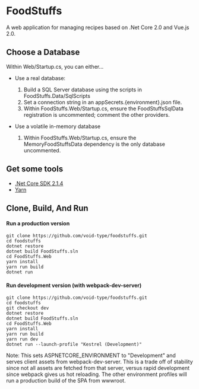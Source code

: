 # FoodStuffs
A web application for managing recipes based on .Net Core 2.0 and Vue.js 2.0.

## Choose a Database
Within Web/Startup.cs, you can either... 
- Use a real database:
    1. Build a SQL Server database using the scripts in FoodStuffs.Data/SqlScripts
    2. Set a connection string in an appSecrets.{environment}.json file.
    3. Within FoodStuffs.Web/Startup.cs, ensure the FoodStuffsSqlData registration is uncommented; comment the other providers.

- Use a volatile in-memory database
    1. Within FoodStuffs.Web/Startup.cs, ensure the MemoryFoodStuffsData dependency is the only database uncommented.

## Get some tools
- [.Net Core SDK 2.1.4](https://www.microsoft.com/net/download/thank-you/dotnet-sdk-2.1.4-windows-x64-installer)
- [Yarn](https://yarnpkg.com/lang/en/docs/install/)

## Clone, Build, And Run

#### Run a production version
```
git clone https://github.com/void-type/foodstuffs.git
cd foodstuffs
dotnet restore
dotnet build FoodStuffs.sln
cd FoodStuffs.Web
yarn install
yarn run build
dotnet run
```

#### Run development version (with webpack-dev-server)
```
git clone https://github.com/void-type/foodstuffs.git
cd foodstuffs
git checkout dev
dotnet restore
dotnet build FoodStuffs.sln
cd FoodStuffs.Web
yarn install
yarn run build
yarn run dev
dotnet run --launch-profile "Kestrel (Development)"
```
Note: This sets ASPNETCORE_ENVIRONMENT to "Development" and serves client assets from webpack-dev-server. This is a trade off of stability since not all assets are fetched from that server, versus rapid development since webpack gives us hot reloading. The other environment profiles will run a production build of the SPA from wwwroot.
